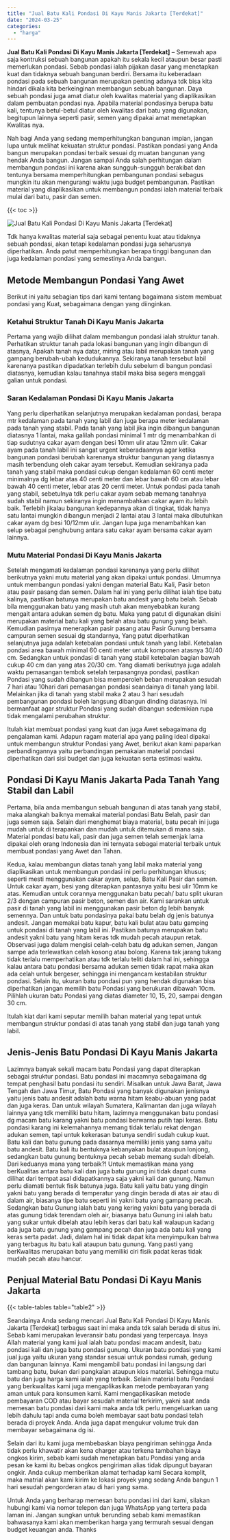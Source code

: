 ```yaml
---
title: "Jual Batu Kali Pondasi Di Kayu Manis Jakarta [Terdekat]"
date: "2024-03-25"
categories: 
  - "harga"
---
```


**Jual Batu Kali Pondasi Di Kayu Manis Jakarta \[Terdekat\]** – Semewah apa saja kontruksi sebuah bangunan apakah itu sekala kecil ataupun besar pasti memerlukan pondasi. Sebab pondasi ialah pijakan dasar yang menetapkan kuat dan tidaknya sebuah bangunan berdiri. Bersama itu keberadaan pondasi pada sebuah bangunan merupakan penting adanya tdk bisa kita hindari dikala kita berkeinginan membangun sebuah bangunan. Daya sebuah pondasi juga amat diatur oleh kwalitas material yang diaplikasikan dalam pembuatan pondasi nya. Apabila material pondasinya berupa batu kali, tentunya betul-betul diatur oleh kwalitas dari batu yang digunakan, begitupun lainnya seperti pasir, semen yang dipakai amat menetapkan Kwalitas nya.

Nah bagi Anda yang sedang memperhitungkan bangunan impian, jangan lupa untuk melihat kekuatan struktur pondasi. Pastikan pondasi yang Anda bangun merupakan pondasi terbaik sesuai dg muatan bangunan yang hendak Anda bangun. Jangan sampai Anda salah perhitungan dalam membangun pondasi ini karena akan sungguh-sungguh berakibat dan tentunya bersama memperhitungkan pembangunan pondasi sebagus mungkin itu akan mengurangi waktu juga budget pembangunan. Pastikan material yang diaplikasikan untuk membangun pondasi ialah material terbaik mulai dari batu, pasir dan semen.

{{< toc >}}

![Jual Batu Kali Pondasi Di Kayu Manis Jakarta [Terdekat]](/images/jual-batu-kali-10.png)

Tdk hanya kwalitas material saja sebagai penentu kuat atau tidaknya sebuah pondasi, akan tetapi kedalaman pondasi juga seharusnya diperhatikan. Anda patut memperhitungkan berapa tinggi bangunan dan juga kedalaman pondasi yang semestinya Anda bangun.

## Metode Membangun Pondasi Yang Awet

Berikut ini yaitu sebagian tips dari kami tentang bagaimana sistem membuat pondasi yang Kuat, sebagaimana dengan yang diinginkan.

### Ketahui Struktur Tanah Di Kayu Manis Jakarta

Pertama yang wajib dilihat dalam membangun pondasi ialah struktur tanah. Perhatikan struktur tanah pada lokasi bangunan yang ingin dibangun di atasnya, Apakah tanah nya datar, miring atau labil merupakan tanah yang gampang berubah-ubah kedudukannya. Sekiranya tanah tersebut labil karenanya pastikan dipadatkan terlebih dulu sebelum di bangun pondasi diatasnya, kemudian kalau tanahnya stabil maka bisa segera menggali galian untuk pondasi.

### Saran Kedalaman Pondasi Di Kayu Manis Jakarta

Yang perlu diperhatikan selanjutnya merupakan kedalaman pondasi, berapa mtr kedalaman pada tanah yang labil dan juga berapa meter kedalaman pada tanah yang stabil. Pada tanah yang labil jika ingin dibangun bangunan diatasnya 1 lantai, maka galilah pondasi minimal 1 mtr dg menambahkan di tiap sudutnya cakar ayam dengan besi 10mm ulir atau 12mm ulir. Cakar ayam pada tanah labil ini sangat urgent keberadaannya agar ketika bangunan pondasi berubah karenanya struktur bangunan yang diatasnya masih terbendung oleh cakar ayam tersebut. Kemudian sekiranya pada tanah yang stabil maka pondasi cukup dengan kedalaman 60 centi meter minimalnya dg lebar atas 40 centi meter dan lebar bawah 60 cm atau lebar bawah 40 centi meter, lebar atas 20 centi meter. Untuk pondasi pada tanah yang stabil, sebetulnya tdk perlu cakar ayam sebab memang tanahnya sudah stabil namun sekiranya ingin menambahkan cakar ayam itu lebih baik. Terlebih jikalau bangunan kedepannya akan di tingkat, tidak hanya satu lantai mungkin dibangun menjadi 2 lantai atau 3 lantai maka dibutuhkan cakar ayam dg besi 10/12mm ulir. Jangan lupa juga menambahkan kan selup sebagai penghubung antara satu cakar ayam bersama cakar ayam lainnya.

### Mutu Material Pondasi Di Kayu Manis Jakarta

Setelah mengamati kedalaman pondasi karenanya yang perlu dilihat berikutnya yakni mutu material yang akan dipakai untuk pondasi. Umumnya untuk membangun pondasi yakni dengan material Batu Kali, Pasir beton atau pasir pasang dan semen. Dalam hal ini yang perlu dilihat ialah tipe batu kalinya, pastikan batunya merupakan batu andesit yang batu belah. Sebab bila menggunakan batu yang masih utuh akan menyebabkan kurang mengait antara adukan semen dg batu. Maka yang patut di digunakan disini merupakan material batu kali yang belah atau batu gunung yang belah. Kemudian pasirnya menerapkan pasir pasang atau Pasir Gunung bersama campuran semen sesuai dg standarnya, Yang patut diperhatikan selanjutnya juga adalah ketebalan pondasi untuk tanah yang labil. Ketebalan pondasi area bawah minimal 60 centi meter untuk komponen atasnya 30/40 cm. Sedangkan untuk pondasi di tanah yang stabil ketebalan bagian bawah cukup 40 cm dan yang atas 20/30 cm. Yang diamati berikutnya juga adalah waktu pemasangan tembok setelah terpasangnya pondasi, pastikan Pondasi yang sudah dibangun bisa memperoleh beban merupakan sesudah 7 hari atau 10hari dari pemasangan pondasi seandainya di tanah yang labil. Melainkan jika di tanah yang stabil maka 2 atau 3 hari sesudah pembangunan pondasi boleh langsung dibangun dinding diatasnya. Ini bermanfaat agar struktur Pondasi yang sudah dibangun sedemikian rupa tidak mengalami perubahan struktur.

Itulah kiat membuat pondasi yang kuat dan juga Awet sebagaimana dg pengalaman kami. Adapun ragam material apa yang paling ideal dipakai untuk membangun struktur Pondasi yang Awet, berikut akan kami paparkan perbandingannya yaitu perbandingan pemakaian material pondasi diperhatikan dari sisi budget dan juga kekuatan serta estimasi waktu.

## Pondasi Di Kayu Manis Jakarta Pada Tanah Yang Stabil dan Labil

Pertama, bila anda membangun sebuah bangunan di atas tanah yang stabil, maka alangkah baiknya memakai material pondasi Batu Belah, pasir dan juga semen saja. Selain dari menghemat biaya material, batu pecah ini juga mudah untuk di terapankan dan mudah untuk ditemukan di mana saja. Material pondasi batu kali, pasir dan juga semen telah semenjak lama dipakai oleh orang Indonesia dan ini ternyata sebagai material terbaik untuk membuat pondasi yang Awet dan Tahan.

Kedua, kalau membangun diatas tanah yang labil maka material yang diaplikasikan untuk membangun pondasi ini perlu perhitungan khusus; seperti mesti menggunakan cakar ayam, selup, Batu Kali Pasir dan semen. Untuk cakar ayam, besi yang diterapkan pantasnya yaitu besi ulir 10mm ke atas. Kemudian untuk corannya menggunakan batu pecah/ batu split ukuran 2/3 dengan campuran pasir beton, semen dan air. Kami sarankan untuk pasir di tanah yang labil ini menggunakan pasir beton dg lebih banyak semennya. Dan untuk batu pondasinya pakai batu belah dg jenis batunya andesit. Jangan memakai batu kapur, batu kali bulat atau batu gamping untuk pondasi di tanah yang labil ini. Pastikan batunya merupakan batu andesit yakni batu yang hitam keras tdk mudah pecah ataupun retak. Observasi juga dalam mengisi celah-celah batu dg adukan semen, Jangan sampe ada terlewatkan celah kosong atau bolong. Karena tak jarang tukang tidak terlalu memperhatikan atau tdk terlalu teliti dalam hal ini, sehingga kalau antara batu pondasi bersama adukan semen tidak rapat maka akan ada celah untuk bergeser, sehingga ini mengancam kestabilan struktur pondasi. Selain itu, ukuran batu pondasi pun yang hendak digunakan bisa diperhatikan jangan memilih batu Pondasi yang berukuran dibawah 10cm. Pilihlah ukuran batu Pondasi yang diatas diameter 10, 15, 20, sampai dengan 30 cm.

Itulah kiat dari kami seputar memilih bahan material yang tepat untuk membangun struktur pondasi di atas tanah yang stabil dan juga tanah yang labil.

## Jenis-Jenis Batu Pondasi Di Kayu Manis Jakarta

Lazimnya banyak sekali macam batu Pondasi yang dapat diterapkan sebagai struktur pondasi. Batu pondasi ini macamnya sebagaimana dg tempat penghasil batu pondasi itu sendiri. Misalkan untuk Jawa Barat, Jawa Tengah dan Jawa Timur, Batu Pondasi yang banyak digunakan jenisnya yaitu jenis batu andesit adalah batu warna hitam keabu-abuan yang padat dan juga keras. Dan untuk wilayah Sumatera, Kalimantan dan juga wilayah lainnya yang tdk memiliki batu hitam, lazimnya menggunakan batu pondasi dg macam batu karang yakni batu pondasi berwarna putih tapi keras. Batu pondasi karang ini kelemahannya memang tidak terlalu rekat dengan adukan semen, tapi untuk kekerasan batunya sendiri sudah cukup kuat. Batu kali dan batu gunung pada dasarnya memiliki jenis yang sama yaitu batu andesit. Batu kali itu bentuknya kebanyakan bulat ataupun lonjong, sedangkan batu gunung bentuknya pecah sebab memang sudah dibelah. Dari keduanya mana yang terbaik?! Untuk memastikan mana yang berKualitas antara batu kali dan juga batu gunung ini tidak dapat cuma dilihat dari tempat asal didapatkannya saja yakni kali dan gunung. Namun perlu diamati bentuk fisik batunya juga. Batu kali yaitu batu yang dingin yakni batu yang berada di temperatur yang dingin berada di atas air atau di dalam air, biasanya tipe batu seperti ini yakni batu yang gampang pecah. Sedangkan batu Gunung ialah batu yang kering yakni batu yang berada di atas gunung tidak terendam oleh air, biasanya batu Gunung ini ialah batu yang sukar untuk dibelah atau lebih keras dari batu kali walaupun kadang ada juga batu gunung yang gampang pecah dan juga ada batu kali yang keras serta padat. Jadi, dalam hal ini tidak dapat kita menyimpulkan bahwa yang terbagus itu batu kali ataupun batu gunung. Yang pasti yang berKwalitas merupakan batu yang memiliki ciri fisik padat keras tidak mudah pecah atau hancur.

## Penjual Material Batu Pondasi Di Kayu Manis Jakarta

{{< table-tables table="table2" >}}

Seandainya Anda sedang mencari Jual Batu Kali Pondasi Di Kayu Manis Jakarta \[Terdekat\] terbagus saat ini maka anda tdk salah berada di situs ini. Sebab kami merupakan leveransir batu pondasi yang terpercaya. Insya Allah material yang kami jual ialah batu pondasi macam andesit, batu pondasi kali dan juga batu pondasi gunung. Ukuran batu pondasi yang kami jual juga yaitu ukuran yang standar sesuai untuk pondasi rumah, gedung dan bangunan lainnya. Kami mengambil batu pondasi ini langsung dari tambang batu, bukan dari pangkalan ataupun kios material. Sehingga mutu batu dan juga harga kami ialah yang terbaik. Selain material batu Pondasi yang berkwalitas kami juga mengaplikasikan metode pembayaran yang aman untuk para konsumen kami. Kami mengaplikasikan metode pembayaran COD atau bayar sesudah material terkirim, yakni saat anda memesan batu pondasi dari kami maka anda tdk perlu mengeluarkan uang lebih dahulu tapi anda cuma boleh membayar saat batu pondasi telah berada di proyek Anda. Anda juga dapat mengukur volume truk dan membayar sebagaimana dg isi.

Selain dari itu kami juga membebaskan biaya pengiriman sehingga Anda tidak perlu khawatir akan kena charger atau terkena tambahan biaya ongkos kirim, sebab kami sudah menetapkan batu Pondasi yang anda pesan ke kami itu bebas ongkos pengiriman alias tidak dipungut bayaran ongkir. Anda cukup memberikan alamat terhadap kami Secara komplit, maka matrial akan kami kirim ke lokasi proyek yang sedang Anda bangun 1 hari sesudah pengorderan atau di hari yang sama.

Untuk Anda yang berharap memesan batu pondasi ini dari kami, silakan hubungi kami via nomor telepon dan juga WhatsApp yang tertera pada laman ini. Jangan sungkan untuk berunding sebab kami memastikan bahwasanya kami akan memberikan harga yang termurah sesuai dengan budget keuangan anda. Thanks
